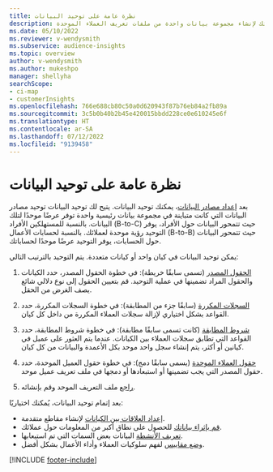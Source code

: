 ```yaml
---
title: نظرة عامة على توحيد البيانات
description: انتقل من خلال عملية توحيد البيانات مع بياناتك لإنشاء مجموعة بيانات واحدة من ملفات تعريف العملاء الموحدة.
ms.date: 05/10/2022
ms.reviewer: v-wendysmith
ms.subservice: audience-insights
ms.topic: overview
author: v-wendysmith
ms.author: mukeshpo
manager: shellyha
searchScope:
- ci-map
- customerInsights
ms.openlocfilehash: 766e688cb80c50a0d620943f87b76eb84a2fb89a
ms.sourcegitcommit: 3c5b0b40b2b45e420015bbdd228ce0e610245e6f
ms.translationtype: HT
ms.contentlocale: ar-SA
ms.lasthandoff: 07/12/2022
ms.locfileid: "9139458"
---
```

# <a name="data-unification-overview"></a>نظرة عامة على توحيد البيانات

بعد [إعداد مصادر البيانات](data-sources.md)، يمكنك توحيد البيانات. يتيح لك توحيد البيانات توحيد مصادر البيانات التي كانت متباينة في مجموعة بيانات رئيسية واحدة توفر عرضًا موحدًا لتلك البيانات. بالنسبة للمستهلكين الأفراد (B-to-C) حيث تتمحور البيانات حول الأفراد، يوفر التوحيد رؤية موحدة لعملائك. بالنسبة لحسابات الأعمال (B-to-B) حيث تتمحور البيانات حول الحسابات، يوفر التوحيد عرضًا موحدًا لحساباتك.

يمكن توحيد البيانات في كيان واحد أو كيانات متعددة. يتم التوحيد بالترتيب التالي:

1. [الحقول المصدر](map-entities.md) (تسمى سابقًا خريطة): في خطوة الحقول المصدر، حدد الكيانات والحقول المراد تضمينها في عملية التوحيد. قم بتعيين الحقول إلى نوع دلالي شائع يصف الغرض من الحقل.

1. [السجلات المكررة](remove-duplicates.md) (سابقًا جزء من المطابقة): في خطوة السجلات المكررة، حدد القواعد بشكل اختياري لإزالة سجلات العملاء المكررة من داخل كل كيان.

1. [شروط المطابقة](match-entities.md) (كانت تسمى سابقًا مطابقة): في خطوة شروط المطابقة، حدد القواعد التي تطابق سجلات العملاء بين الكيانات. عندما يتم العثور على عميل في كيانين أو أكثر، يتم إنشاء سجل واحد موحد بكل الأعمدة والبيانات من كل كيان.

1. [حقول العملاء الموحدة](merge-entities.md) (يسمى سابقًا دمج): في خطوة حقول العميل الموحدة، حدد حقول المصدر التي يجب تضمينها أو استبعادها أو دمجها في ملف تعريف عميل موحد.  

1. [راجع](review-unification.md) ملف التعريف الموحد وقم بإنشائه.

بعد إتمام توحيد البيانات، يُمكنك اختياريًا:

- [إعداد العلاقات بين الكيانات](relationships.md) لإنشاء مقاطع متقدمة.
- [قم بإثراء بياناتك](enrichment-hub.md) للحصول على نطاق أكبر من المعلومات حول عملائك.
- [تعريف الأنشطة](activities.md) البيانات بعض السمات التي تم استيعابها.
- [وضع مقاييس](measures.md) لفهم سلوكيات العملاء وأداء الأعمال بشكل أفضل.

[!INCLUDE [footer-include](includes/footer-banner.md)]
